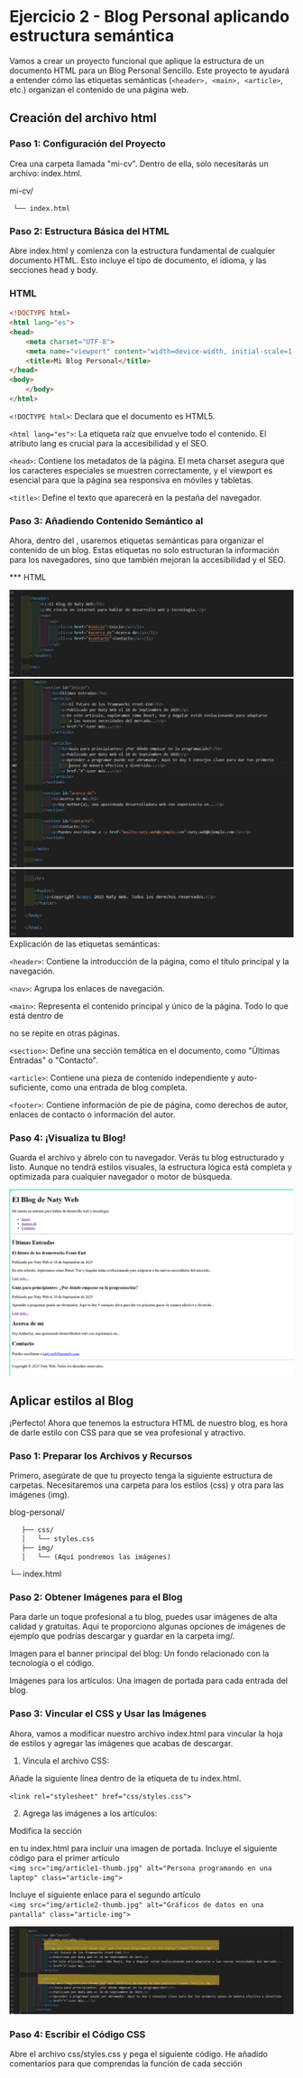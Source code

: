 # Ejercicio 2 - Blog Personal aplicando estructura semántica
Vamos a crear un proyecto funcional que aplique la estructura de un documento HTML para un Blog Personal Sencillo. Este proyecto te ayudará a entender cómo las etiquetas semánticas (``<header>, <main>, <article>``, etc.) organizan el contenido de una página web.


## Creación del archivo html
### Paso 1: Configuración del Proyecto
Crea una carpeta llamada "mi-cv". Dentro de ella, solo necesitarás un archivo: index.html.

mi-cv/

     └── index.html

### Paso 2: Estructura Básica del HTML
Abre index.html y comienza con la estructura fundamental de cualquier documento HTML. Esto incluye el tipo de documento, el idioma, y las secciones head y body.

### HTML

```html
<!DOCTYPE html>
<html lang="es">
<head>
    <meta charset="UTF-8">
    <meta name="viewport" content="width=device-width, initial-scale=1.0">
    <title>Mi Blog Personal</title>
</head>
<body>
    </body>
</html>
```
``<!DOCTYPE html>``: Declara que el documento es HTML5.

``<html lang="es">``: La etiqueta raíz que envuelve todo el contenido. El atributo lang es crucial para la accesibilidad y el SEO.

``<head>``: Contiene los metadatos de la página. El meta charset asegura que los caracteres especiales se muestren correctamente, y el viewport es esencial para que la página sea responsiva en móviles y tabletas.

``<title>``: Define el texto que aparecerá en la pestaña del navegador.

### Paso 3: Añadiendo Contenido Semántico al <body>
Ahora, dentro del <body>, usaremos etiquetas semánticas para organizar el contenido de un blog. Estas etiquetas no solo estructuran la información para los navegadores, sino que también mejoran la accesibilidad y el SEO.

*** HTML

![Codigo html Ejercicio 1 ](assets/CodEjer2_pte1.png)
![Codigo html Ejercicio 1 ](assets/CodEjer2_pte2.png)
![Codigo html Ejercicio 1 ](assets/CodEjer2_pte3.png)
Explicación de las etiquetas semánticas:

``<header>``: Contiene la introducción de la página, como el título principal y la navegación.

``<nav>``: Agrupa los enlaces de navegación.

``<main>``: Representa el contenido principal y único de la página. Todo lo que está dentro de <main> no se repite en otras páginas.

``<section>``: Define una sección temática en el documento, como "Últimas Entradas" o "Contacto".

``<article>``: Contiene una pieza de contenido independiente y auto-suficiente, como una entrada de blog completa.

``<footer>``: Contiene información de pie de página, como derechos de autor, enlaces de contacto o información del autor.

### Paso 4: ¡Visualiza tu Blog!
Guarda el archivo y ábrelo con tu navegador. Verás tu blog estructurado y listo. Aunque no tendrá estilos visuales, la estructura lógica está completa y optimizada para cualquier navegador o motor de búsqueda.

![Codigo html Ejercicio 1 ](assets/BlogSinCss.png)

## Aplicar estilos al Blog

¡Perfecto! Ahora que tenemos la estructura HTML de nuestro blog, es hora de darle estilo con CSS para que se vea profesional y atractivo.

### Paso 1: Preparar los Archivos y Recursos
Primero, asegúrate de que tu proyecto tenga la siguiente estructura de carpetas. Necesitaremos una carpeta para los estilos (css) y otra para las imágenes (img).

blog-personal/

       ├── css/
       │   └── styles.css
       ├── img/
       │   └── (Aquí pondremos las imágenes)
   └─ index.html

### Paso 2: Obtener Imágenes para el Blog
Para darle un toque profesional a tu blog, puedes usar imágenes de alta calidad y gratuitas. Aquí te proporciono algunas opciones de imágenes de ejemplo que podrías descargar y guardar en la carpeta img/.

Imagen para el banner principal del blog: Un fondo relacionado con la tecnología o el código.

Imágenes para los artículos: Una imagen de portada para cada entrada del blog.

### Paso 3: Vincular el CSS y Usar las Imágenes
Ahora, vamos a modificar nuestro archivo index.html para vincular la hoja de estilos y agregar las imágenes que acabas de descargar.

1. Vincula el archivo CSS:

Añade la siguiente línea dentro de la etiqueta <head> de tu index.html.
  
``<link rel="stylesheet" href="css/styles.css">``

2. Agrega las imágenes a los artículos:

Modifica la sección <article> en tu index.html para incluir una imagen de portada.
Incluye el siguiente código para el primer artículo  
    ``<img src="img/article1-thumb.jpg" alt="Persona programando en una laptop" class="article-img">``

Incluye el siguiente enlace para el segundo artículo  
    ``<img src="img/article2-thumb.jpg" alt="Gráficos de datos en una pantalla" class="article-img">``

![Codigo html Ejercicio 1 ](assets/agregar_imagen_al_blog.png)

### Paso 4: Escribir el Código CSS
Abre el archivo css/styles.css y pega el siguiente código. He añadido comentarios para que comprendas la función de cada sección







